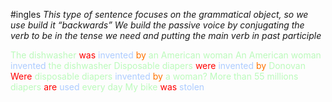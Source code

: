 #ingles 
*This type of sentence focuses on the grammatical object, so we use build it “backwards”*
*We build the passive voice by conjugating the verb to be in the tense we need and putting the main verb in past participle*

<span style="color:#bbfabb">The dishwasher</span> <span style="color:#ff0000">was</span> <span style="color:#adccff">invented</span> <span style="color:#ff7300">by</span> <span style="color:#bbfabb">an American woman</span>
<span style="color:#bbfabb">An American woman</span> <span style="color:#adccff">invented</span> <span style="color:#bbfabb">the dishwasher</span> 
<span style="color:#bbfabb">Disposable diapers</span> <span style="color:#ff0000">were</span> <span style="color:#adccff">invented</span> <span style="color:#ff7300">by</span> <span style="color:#bbfabb">Donovan</span>
<span style="color:#ff0000 ">Were</span> <span style="color:#bbfabb">disposable diapers</span> <span style="color:#adccff">invented</span> <span style="color:#ff7300">by</span> <span style="color:#bbfabb">a woman?</span>
<span style="color:#bbfabb">More than 55 millions diapers</span> <span style="color:#ff0000">are</span> <span style="color:#adccff">used</span> <span style="color:#bbfabb">every day</span>
<span style="color:#bbfabb">My bike</span> <span style="color:#ff0000">was</span> <span style="color:#adccff">stolen</span>